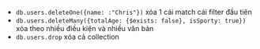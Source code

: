 - `db.users.deleteOne({name: :"Chris"})` xóa 1 cái match cái filter đầu tiên
- `db.users.deleteMany({totalAge: {$exists: false}, isSporty: true})` xóa theo nhiều điều kiện và nhiều văn bản
- `db.users.drop` xóa cả collection